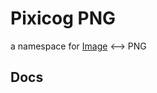 # Pixicog PNG

a namespace for [Image](https://github.com/pixicog/image) &lt;--> PNG

## Docs

<!-- Generated by documentation.js. Update this documentation by updating the source code. -->
